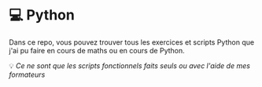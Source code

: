 # :computer: Python
Dans ce repo, vous pouvez trouver tous les exercices et scripts Python que j'ai pu faire en cours de maths ou en cours de Python.  

:bulb: *Ce ne sont que les scripts fonctionnels faits seuls ou avec l'aide de mes formateurs*
